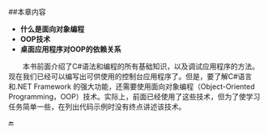 ##本章内容

* **什么是面向对象编程**
* **OOP技术**
* **桌面应用程序对OOP的依赖关系**

&emsp;&emsp;本书前面介绍了C#语法和编程的所有基础知识，以及调试应用程序的方法。现在我们已经可以编写出可供使用的控制台应用程序了。但是，要了解C#语言和.NET Framework 的强大功能，还需要使用面向对象编程（Object-Oriented Programming，OOP）技术。实际上，前面已经使用了这些技术，但为了使学习任务简单一些，在列出代码示例时没有终点讲述该技术。






🔚